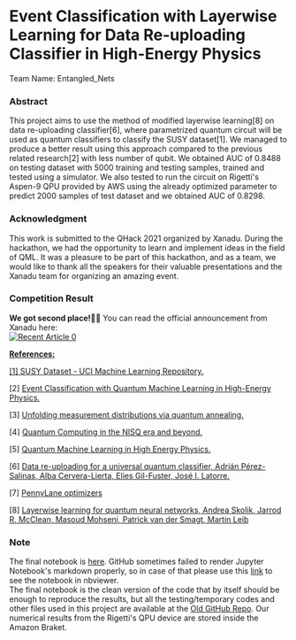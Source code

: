 # Event Classification with Layerwise Learning for Data Re-uploading Classifier in High-Energy Physics

Team Name: Entangled_Nets

### Abstract

This project aims to use the method of modified layerwise learning[8] on data re-uploading classifier[6], where parametrized quantum circuit will be used as quantum classifiers to classify the SUSY dataset[1]. We managed to produce a better result using this approach compared to the previous related research[2] with less number of qubit. We obtained AUC of 0.8488 on testing dataset with 5000 training and testing samples, trained and tested using a simulator. We also tested to run the circuit on Rigetti's Aspen-9 QPU provided by AWS using the already optimized parameter to predict 2000 samples of test dataset and we obtained AUC of 0.8298.


### Acknowledgment 

This work is submitted to the QHack 2021 organized by Xanadu. During the hackathon, we had the opportunity to learn and implement ideas in the field of QML. It was a pleasure to be part of this hackathon, and as a team, we would like to thank all the speakers for their valuable presentations and the Xanadu team for organizing an amazing event.

### Competition Result

**We got second place!**🎉🎉 You can read the official announcement from Xanadu here: <br>
<a target="_blank" href="https://github-readme-medium-recent-article.vercel.app/medium/@XanaduAI/0"><img src="https://github-readme-medium-recent-article.vercel.app/medium/@XanaduAI/0" alt="Recent Article 0"> 


**References:**

[1] [SUSY Dataset - UCI Machine Learning Repository.](https://archive.ics.uci.edu/ml/datasets/SUSY#)

[2] [Event Classification with Quantum Machine Learning in High-Energy Physics.](https://arxiv.org/abs/2002.09935)

[3] [Unfolding measurement distributions via quantum annealing.](https://link.springer.com/article/10.1007/JHEP11(2019)128)

[4] [Quantum Computing in the NISQ era and beyond.](https://quantum-journal.org/papers/q-2018-08-06-79/#)

[5] [Quantum Machine Learning in High Energy Physics.](https://arxiv.org/abs/2005.08582)

[6] [Data re-uploading for a universal quantum classifier, Adrián Pérez-Salinas, Alba Cervera-Lierta, Elies Gil-Fuster, José I. Latorre.](https://arxiv.org/abs/1907.02085)

[7] [PennyLane optimizers](https://pennylane.readthedocs.io/en/stable/introduction/optimizers.html)

[8] [Layerwise learning for quantum neural networks, Andrea Skolik, Jarrod R. McClean, Masoud Mohseni, Patrick van der Smagt,  Martin Leib](https://arxiv.org/abs/2006.14904)


### Note
The final notebook is [here](https://github.com/eraraya-ricardo/qhack-2021-openproject/blob/main/QHack_Final.ipynb). GitHub sometimes failed to render Jupyter Notebook's markdown properly, so in case of that please use this [link](https://nbviewer.jupyter.org/github/eraraya-ricardo/qhack-2021-openproject/blob/main/QHack_Final.ipynb) to see the notebook in nbviewer. <br>
The final notebook is the clean version of the code that by itself should be enough to reproduce the results, but all the testing/temporary codes and other files used in this project are available at the [Old GitHub Repo](https://github.com/VoicuTomut/Event-Classification-with-data-reuploading-in-High-Energy-Physics).
Our numerical results from the Rigetti's QPU device are stored inside the Amazon Braket.
